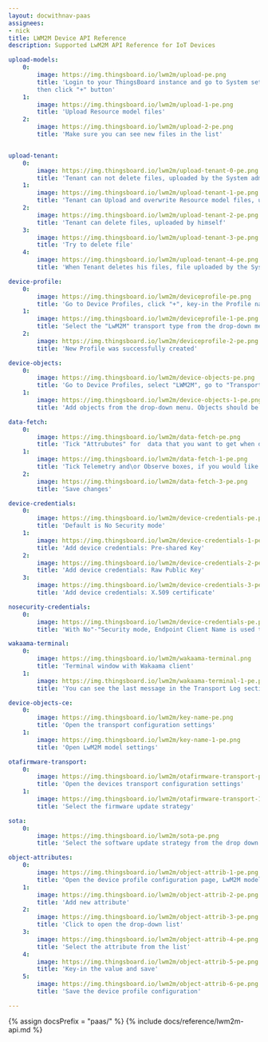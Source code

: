 ```yaml
---
layout: docwithnav-paas
assignees:
- nick
title: LWM2M Device API Reference
description: Supported LwM2M API Reference for IoT Devices

upload-models:
    0:
        image: https://img.thingsboard.io/lwm2m/upload-pe.png
        title: 'Login to your ThingsBoard instance and go to System settings -> Resource Library,
        then click "+" button'
    1:
        image: https://img.thingsboard.io/lwm2m/upload-1-pe.png
        title: 'Upload Resource model files'
    2:
        image: https://img.thingsboard.io/lwm2m/upload-2-pe.png
        title: 'Make sure you can see new files in the list'


upload-tenant:
    0:
        image: https://img.thingsboard.io/lwm2m/upload-tenant-0-pe.png
        title: 'Tenant can not delete files, uploaded by the System administrator'
    1:
        image: https://img.thingsboard.io/lwm2m/upload-tenant-1-pe.png
        title: 'Tenant can Upload and overwrite Resource model files, uploaded by the System administrator for the same resource'
    2:
        image: https://img.thingsboard.io/lwm2m/upload-tenant-2-pe.png
        title: 'Tenant can delete files, uploaded by himself'
    3:
        image: https://img.thingsboard.io/lwm2m/upload-tenant-3-pe.png
        title: 'Try to delete file'
    4:
        image: https://img.thingsboard.io/lwm2m/upload-tenant-4-pe.png
        title: 'When Tenant deletes his files, file uploaded by the System administrator remains'

device-profile:
    0:
        image: https://img.thingsboard.io/lwm2m/deviceprofile-pe.png
        title: 'Go to Device Profiles, click "+", key-in the Profile name and select or create the Rule chain, which will process messages'
    1:
        image: https://img.thingsboard.io/lwm2m/deviceprofile-1-pe.png
        title: 'Select the "LwM2M" transport type from the drop-down menu'
    2:
        image: https://img.thingsboard.io/lwm2m/deviceprofile-2-pe.png
        title: 'New Profile was successfully created'

device-objects:
    0:
        image: https://img.thingsboard.io/lwm2m/device-objects-pe.png
        title: 'Go to Device Profiles, select "LWM2M", go to "Transport configuration" tab, click "Edit" button'
    1:
        image: https://img.thingsboard.io/lwm2m/device-objects-1-pe.png
        title: 'Add objects from the drop-down menu. Objects should be uploaded to the Resource library'

data-fetch:
    0:
        image: https://img.thingsboard.io/lwm2m/data-fetch-pe.png
        title: 'Tick "Attrubutes" for  data that you want to get when device connects and store it as ThingsBoard attributes'
    1:
        image: https://img.thingsboard.io/lwm2m/data-fetch-1-pe.png
        title: 'Tick Telemetry and\or Observe boxes, if you would like the Server to observe them and fetch updated values'
    2:
        image: https://img.thingsboard.io/lwm2m/data-fetch-3-pe.png
        title: 'Save changes'

device-credentials:
    0:
        image: https://img.thingsboard.io/lwm2m/device-credentials-pe.png
        title: 'Default is No Security mode'
    1:
        image: https://img.thingsboard.io/lwm2m/device-credentials-1-pe.png
        title: 'Add device credentials: Pre-shared Key'
    2:
        image: https://img.thingsboard.io/lwm2m/device-credentials-2-pe.png
        title: 'Add device credentials: Raw Public Key'
    3:
        image: https://img.thingsboard.io/lwm2m/device-credentials-3-pe.png
        title: 'Add device credentials: X.509 certificate'

nosecurity-credentials:
    0:
        image: https://img.thingsboard.io/lwm2m/device-credentials-pe.png
        title: 'With No"-"Security mode, Endpoint Client Name is used to identify the device'

wakaama-terminal:
    0:
        image: https://img.thingsboard.io/lwm2m/wakaama-terminal.png
        title: 'Terminal window with Wakaama client'
    1:
        image: https://img.thingsboard.io/lwm2m/wakaama-terminal-1-pe.png
        title: 'You can see the last message in the Transport Log section'

device-objects-ce:
    0:
        image: https://img.thingsboard.io/lwm2m/key-name-pe.png
        title: 'Open the transport configuration settings'
    1:
        image: https://img.thingsboard.io/lwm2m/key-name-1-pe.png
        title: 'Open LwM2M model settings'

otafirmware-transport:
    0:
        image: https://img.thingsboard.io/lwm2m/otafirmware-transport-pe.png
        title: 'Open the devices transport configuration settings'
    1:
        image: https://img.thingsboard.io/lwm2m/otafirmware-transport-1-pe.png
        title: 'Select the firmware update strategy'

sota:
    0:
        image: https://img.thingsboard.io/lwm2m/sota-pe.png
        title: 'Select the software update strategy from the drop down menu'

object-attributes:
    0:
        image: https://img.thingsboard.io/lwm2m/object-attrib-1-pe.png
        title: 'Open the device profile configuration page, LwM2M model section'
    1:
        image: https://img.thingsboard.io/lwm2m/object-attrib-2-pe.png
        title: 'Add new attribute'
    2:
        image: https://img.thingsboard.io/lwm2m/object-attrib-3-pe.png
        title: 'Click to open the drop-down list'
    3:
        image: https://img.thingsboard.io/lwm2m/object-attrib-4-pe.png
        title: 'Select the attribute from the list'
    4:
        image: https://img.thingsboard.io/lwm2m/object-attrib-5-pe.png
        title: 'Key-in the value and save'
    5:
        image: https://img.thingsboard.io/lwm2m/object-attrib-6-pe.png
        title: 'Save the device profile configuration'

---
```


{% assign docsPrefix = "paas/" %}
{% include docs/reference/lwm2m-api.md %}
